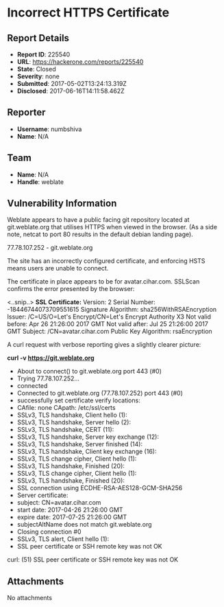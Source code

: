 # Incorrect HTTPS Certificate

## Report Details
- **Report ID**: 225540
- **URL**: https://hackerone.com/reports/225540
- **State**: Closed
- **Severity**: none
- **Submitted**: 2017-05-02T13:24:13.319Z
- **Disclosed**: 2017-06-16T14:11:58.462Z

## Reporter
- **Username**: numbshiva
- **Name**: N/A

## Team
- **Name**: N/A
- **Handle**: weblate

## Vulnerability Information
Weblate appears to have a public facing git repository located at git.weblate.org that utilises HTTPS when viewed in the browser. (As a side note, netcat to port 80 results in the default debian landing page).

77.78.107.252 - git.weblate.org

The site has an incorrectly configured certificate, and enforcing HSTS means users are unable to connect.

The certificate in place appears to be for avatar.cihar.com. SSLScan confirms the error presented by the browser:

<..snip..>
**SSL Certificate:**
    Version: 2
    Serial Number: -18446744073709551615
    Signature Algorithm: sha256WithRSAEncryption
    Issuer: /C=US/O=Let's Encrypt/CN=Let's Encrypt Authority X3
    Not valid before: Apr 26 21:26:00 2017 GMT
    Not valid after: Jul 25 21:26:00 2017 GMT
    Subject: /CN=avatar.cihar.com
    Public Key Algorithm: rsaEncryption

A curl request with verbose reporting gives a slightly clearer picture:

**curl -v https://git.weblate.org**
* About to connect() to git.weblate.org port 443 (#0)
*   Trying 77.78.107.252...
* connected
* Connected to git.weblate.org (77.78.107.252) port 443 (#0)
* successfully set certificate verify locations:
*   CAfile: none
  CApath: /etc/ssl/certs
* SSLv3, TLS handshake, Client hello (1):
* SSLv3, TLS handshake, Server hello (2):
* SSLv3, TLS handshake, CERT (11):
* SSLv3, TLS handshake, Server key exchange (12):
* SSLv3, TLS handshake, Server finished (14):
* SSLv3, TLS handshake, Client key exchange (16):
* SSLv3, TLS change cipher, Client hello (1):
* SSLv3, TLS handshake, Finished (20):
* SSLv3, TLS change cipher, Client hello (1):
* SSLv3, TLS handshake, Finished (20):
* SSL connection using ECDHE-RSA-AES128-GCM-SHA256
* Server certificate:
* 	 subject: CN=avatar.cihar.com
* 	 start date: 2017-04-26 21:26:00 GMT
* 	 expire date: 2017-07-25 21:26:00 GMT
* 	 subjectAltName does not match git.weblate.org
* Closing connection #0
* SSLv3, TLS alert, Client hello (1):
* SSL peer certificate or SSH remote key was not OK

curl: (51) SSL peer certificate or SSH remote key was not OK

## Attachments
No attachments
